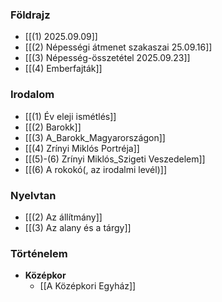 ### Földrajz
- [[(1) 2025.09.09]]
- [[(2) Népességi átmenet szakaszai 25.09.16]]
- [[(3) Népesség-összetétel 2025.09.23]]
- [[(4) Emberfajták]]
### Irodalom
- [[(1) Év eleji ismétlés]]
- [[(2) Barokk]]
- [[(3) A_Barokk_Magyarországon]]
- [[(4) Zrínyi Miklós Portréja]]
- [[(5)-(6) Zrínyi Miklós_Szigeti Veszedelem]]
- [[(6) A rokokó(, az irodalmi levél)]]
### Nyelvtan
- [[(2) Az állítmány]]
- [[(3) Az alany és a tárgy]]
### Történelem
- **Középkor**
	- [[A Középkori Egyház]]